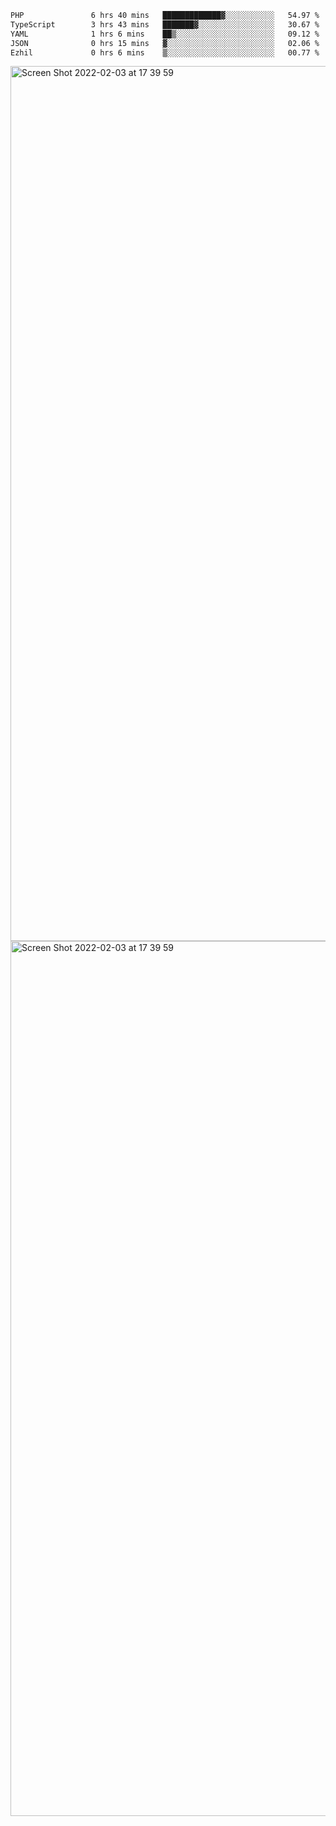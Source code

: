 <!--START_SECTION:waka-->

```txt
PHP               6 hrs 40 mins   █████████████▓░░░░░░░░░░░   54.97 %
TypeScript        3 hrs 43 mins   ███████▓░░░░░░░░░░░░░░░░░   30.67 %
YAML              1 hrs 6 mins    ██▒░░░░░░░░░░░░░░░░░░░░░░   09.12 %
JSON              0 hrs 15 mins   ▓░░░░░░░░░░░░░░░░░░░░░░░░   02.06 %
Ezhil             0 hrs 6 mins    ▒░░░░░░░░░░░░░░░░░░░░░░░░   00.77 %
```

<!--END_SECTION:waka-->

<img width="1400" alt="Screen Shot 2022-02-03 at 17 39 59" src="https://user-images.githubusercontent.com/45716542/152387304-f2b60485-53a6-4f4b-a818-5cefb1b0c0ae.png">
<img width="1400" alt="Screen Shot 2022-02-03 at 17 39 59" src="https://user-images.githubusercontent.com/45716542/152387273-ea5cdf21-2a45-44da-8bef-00c1763b1d42.png">
